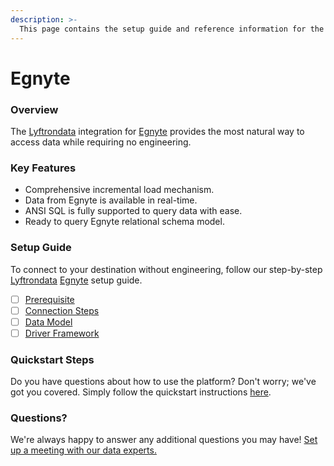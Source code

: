 ```yaml
---
description: >-
  This page contains the setup guide and reference information for the Egnyte source connector.
---
```


# Egnyte

### Overview

The [Lyftrondata](https://www.lyftrondata.com/) integration for [Egnyte](None) provides the most natural way to access data while requiring no engineering.

### Key Features

* Comprehensive incremental load mechanism.
* Data from Egnyte is available in real-time.&#x20;
* ANSI SQL is fully supported to query data with ease.
* Ready to query Egnyte relational schema model.

### Setup Guide

To connect to your destination without engineering, follow our step-by-step [Lyftrondata](https://www.lyftrondata.com/)  [Egnyte](None) setup guide.

* [ ] [Prerequisite](prerequisite.md)
* [ ] [Connection Steps](connection-steps.md)
* [ ] [Data Model](data-model/erd.md)
* [ ] [Driver Framework](driver-framework/)

### Quickstart Steps

Do you have questions about how to use the platform? Don't worry; we've got you covered. Simply follow the quickstart instructions [here](../README.md).

### Questions? <a href="#questions" id="questions"></a>

We're always happy to answer any additional questions you may have! [Set up a meeting with our data experts.](https://www.lyftrondata.com/book-a-meeting/)

